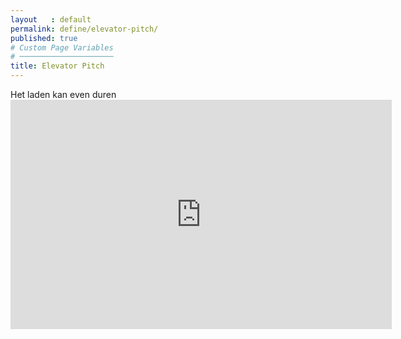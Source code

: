 ```yaml
---
layout   : default
permalink: define/elevator-pitch/
published: true
# Custom Page Variables
# ─────────────────────
title: Elevator Pitch
---
```

<div class="alert bg-color-main txt-color-white" role="alert">
  Het laden kan even duren
</div>

<iframe src="https://studentarteveldehsbe.sharepoint.com/sites/EindopdrachtNMD3/_layouts/15/Doc.aspx?sourcedoc={7505948c-1802-4277-9a21-87b035b4ce59}&amp;action=embedview&amp;wdAr=1.7777777777777777" width="610px" height="367px" frameborder="0">Dit is een ingesloten <a target="_blank" href="https://office.com">Microsoft Office</a>-presentatiebestand dat mogelijk is gemaakt door <a target="_blank" href="https://office.com/webapps">Office Online</a>.</iframe>